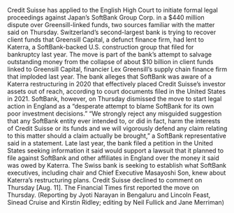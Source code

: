 Credit Suisse has applied to the English High Court to initiate formal legal proceedings against Japan’s SoftBank Group Corp. in a $440 million dispute over Greensill-linked funds, two sources familiar with the matter said on Thursday.
Switzerland’s second-largest bank is trying to recover client funds that Greensill Capital, a defunct finance firm, had lent to Katerra, a SoftBank-backed U.S. construction group that filed for bankruptcy last year.
The move is part of the bank’s attempt to salvage outstanding money from the collapse of about $10 billion in client funds linked to Greensill Capital, financier Lex Greensill’s supply chain finance firm that imploded last year.
The bank alleges that SoftBank was aware of a Katerra restructuring in 2020 that effectively placed Credit Suisse’s investor assets out of reach, according to court documents filed in the United States in 2021.
SoftBank, however, on Thursday dismissed the move to start legal action in England as a “desperate attempt to blame SoftBank for its own poor investment decisions.”
“We strongly reject any misguided suggestion that any SoftBank entity ever intended to, or did in fact, harm the interests of Credit Suisse or its funds and we will vigorously defend any claim relating to this matter should a claim actually be brought,” a SoftBank representative said in a statement.
Late last year, the bank filed a petition in the United States seeking information it said would support a lawsuit that it planned to file against SoftBank and other affiliates in England over the money it said was owed by Katerra.
The Swiss bank is seeking to establish what SoftBank executives, including chair and Chief Executive Masayoshi Son, knew about Katerra’s restructuring plans.
Credit Suisse declined to comment on Thursday [Aug. 11].
The Financial Times first reported the move on Thursday.
(Reporting by Jyoti Narayan in Bengaluru and Lincoln Feast, Sinead Cruise and Kirstin Ridley; editing by Neil Fullick and Jane Merriman)